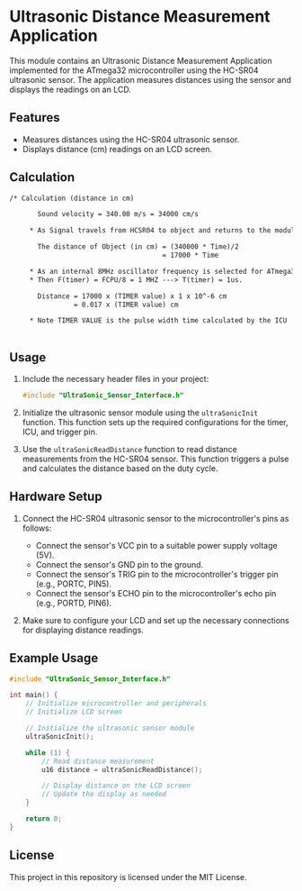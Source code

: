 
# Ultrasonic Distance Measurement Application

This module contains an Ultrasonic Distance Measurement Application implemented for the ATmega32 microcontroller using the HC-SR04 ultrasonic sensor. The application measures distances using the sensor and displays the readings on an LCD.

## Features

- Measures distances using the HC-SR04 ultrasonic sensor.
- Displays distance (cm) readings on an LCD screen.

## Calculation

````txt
/* Calculation (distance in cm)

       Sound velocity = 340.00 m/s = 34000 cm/s

     * As Signal travels from HCSR04 to object and returns to the module HCSR04

	   The distance of Object (in cm) = (340000 * Time)/2
                                      = 17000 * Time

	 * As an internal 8MHz oscillator frequency is selected for ATmega32, with Prescaler F_CPU/8 for timer frequency.
	 * Then F(timer) = FCPU/8 = 1 MHZ ---> T(timer) = 1us.

	   Distance = 17000 x (TIMER value) x 1 x 10^-6 cm
                = 0.017 x (TIMER value) cm

	 * Note TIMER VALUE is the pulse width time calculated by the ICU
	
````


## Usage

1. Include the necessary header files in your project:

   ```c
   #include "UltraSonic_Sensor_Interface.h"
   ```

2. Initialize the ultrasonic sensor module using the `ultraSonicInit` function. This function sets up the required configurations for the timer, ICU, and trigger pin.

3. Use the `ultraSonicReadDistance` function to read distance measurements from the HC-SR04 sensor. This function triggers a pulse and calculates the distance based on the duty cycle.

## Hardware Setup

1. Connect the HC-SR04 ultrasonic sensor to the microcontroller's pins as follows:

   - Connect the sensor's VCC pin to a suitable power supply voltage (5V).
   - Connect the sensor's GND pin to the ground.
   - Connect the sensor's TRIG pin to the microcontroller's trigger pin (e.g., PORTC, PIN5).
   - Connect the sensor's ECHO pin to the microcontroller's echo pin (e.g., PORTD, PIN6).

2. Make sure to configure your LCD and set up the necessary connections for displaying distance readings.

## Example Usage

```c
#include "UltraSonic_Sensor_Interface.h"

int main() {
    // Initialize microcontroller and peripherals
    // Initialize LCD screen

    // Initialize the ultrasonic sensor module
    ultraSonicInit();

    while (1) {
        // Read distance measurement
        u16 distance = ultraSonicReadDistance();

        // Display distance on the LCD screen
        // Update the display as needed
    }

    return 0;
}
```

## License

This project in this repository is licensed under the MIT License.




